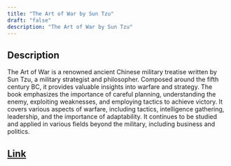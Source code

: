 ```yaml
---
title: "The Art of War by Sun Tzu"
draft: "false"
description: "The Art of War by Sun Tzu"
---
```


## Description

The Art of War is a renowned ancient Chinese military treatise written by Sun Tzu, a military strategist and philosopher. Composed around the fifth century BC, it provides valuable insights into warfare and strategy. The book emphasizes the importance of careful planning, understanding the enemy, exploiting weaknesses, and employing tactics to achieve victory. It covers various aspects of warfare, including tactics, intelligence gathering, leadership, and the importance of adaptability. It continues to be studied and applied in various fields beyond the military, including business and politics.

## [Link](https://www.amazon.com/Art-War-Sun-Tzu/dp/1599869772)
